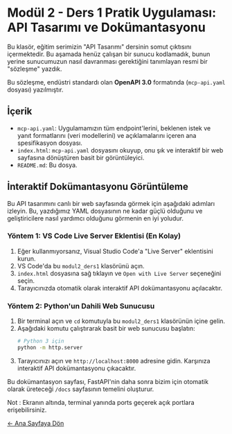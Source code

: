 
# Modül 2 - Ders 1 Pratik Uygulaması: API Tasarımı ve Dokümantasyonu

Bu klasör, eğitim serimizin "API Tasarımı" dersinin somut çıktısını içermektedir. Bu aşamada henüz çalışan bir sunucu kodlamadık, bunun yerine sunucumuzun nasıl davranması gerektiğini tanımlayan resmi bir "sözleşme" yazdık.

Bu sözleşme, endüstri standardı olan **OpenAPI 3.0** formatında (`mcp-api.yaml` dosyası) yazılmıştır.

## İçerik

* `mcp-api.yaml`: Uygulamamızın tüm endpoint'lerini, beklenen istek ve yanıt formatlarını (veri modellerini) ve açıklamalarını içeren ana spesifikasyon dosyası.
* `index.html`: `mcp-api.yaml` dosyasını okuyup, onu şık ve interaktif bir web sayfasına dönüştüren basit bir görüntüleyici.
* `README.md`: Bu dosya.

## İnteraktif Dokümantasyonu Görüntüleme

Bu API tasarımını canlı bir web sayfasında görmek için aşağıdaki adımları izleyin. Bu, yazdığımız YAML dosyasının ne kadar güçlü olduğunu ve geliştiricilere nasıl yardımcı olduğunu görmenin en iyi yoludur.

### Yöntem 1: VS Code Live Server Eklentisi (En Kolay)

1.  Eğer kullanmıyorsanız, Visual Studio Code'a "Live Server" eklentisini kurun.
2.  VS Code'da bu `modul2_ders1` klasörünü açın.
3.  `index.html` dosyasına sağ tıklayın ve `Open with Live Server` seçeneğini seçin.
4.  Tarayıcınızda otomatik olarak interaktif API dokümantasyonu açılacaktır.

### Yöntem 2: Python'un Dahili Web Sunucusu

1.  Bir terminal açın ve `cd` komutuyla bu `modul2_ders1` klasörünün içine gelin.
2.  Aşağıdaki komutu çalıştırarak basit bir web sunucusu başlatın:
    ```bash
    # Python 3 için
    python -m http.server
    ```
3.  Tarayıcınızı açın ve `http://localhost:8000` adresine gidin. Karşınıza interaktif API dokümantasyonu çıkacaktır.

Bu dokümantasyon sayfası, FastAPI'nin daha sonra bizim için otomatik olarak üreteceği `/docs` sayfasının temelini oluşturur.

Not : Ekranın altında, terminal yanında ports geçerek açık portlara erişebilirsiniz. 

[← Ana Sayfaya Dön](../README.md)